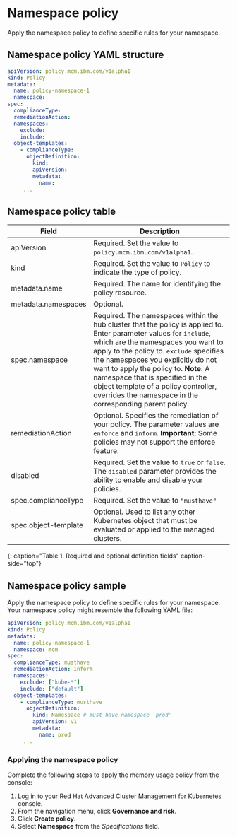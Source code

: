 # Namespace policy

Apply the namespace policy to define specific rules for your namespace. 

## Namespace policy YAML structure

   ```yaml
   apiVersion: policy.mcm.ibm.com/v1alpha1
   kind: Policy
   metadata:
     name: policy-namespace-1
     namespace:
   spec:
     complianceType:
     remediationAction:
     namespaces:
       exclude:
       include:
     object-templates:
       - complianceType:
         objectDefinition:
           kind:
           apiVersion:
           metadata:
             name:
        ...
   ```

## Namespace policy table
<!--this table is a place holder until i update the parameters-->
|Field|Description|
|-- | -- |
| apiVersion | Required. Set the value to `policy.mcm.ibm.com/v1alpha1`. <!--current place holder until this info is updated--> |
| kind | Required. Set the value to `Policy` to indicate the type of policy. |
| metadata.name | Required. The name for identifying the policy resource. |
| metadata.namespaces | Optional. |
| spec.namespace | Required. The namespaces within the hub cluster that the policy is applied to. Enter parameter values for `include`, which are the namespaces you want to apply to the policy to. `exclude` specifies the namespaces you explicitly do not want to apply the policy to. **Note**: A namespace that is specified in the object template of a policy controller, overrides the namespace in the corresponding parent policy.|
| remediationAction | Optional. Specifies the remediation of your policy. The parameter values are `enforce` and `inform`. **Important**: Some policies may not support the enforce feature.|
| disabled | Required. Set the value to `true` or `false`. The `disabled` parameter provides the ability to enable and disable your policies.|
| spec.complianceType | Required. Set the value to `"musthave"`|
| spec.object-template| Optional. Used to list any other Kubernetes object that must be evaluated or applied to the managed clusters. |
{: caption="Table 1. Required and optional definition fields" caption-side="top"}
## Namespace policy sample

Apply the namespace policy to define specific rules for your namespace. Your namespace policy might resemble the following YAML file:
  
   ```yaml
   apiVersion: policy.mcm.ibm.com/v1alpha1
   kind: Policy
   metadata:
     name: policy-namespace-1
     namespace: mcm 
   spec:
     complianceType: musthave
     remediationAction: inform
     namespaces:
       exclude: ["kube-*"]
       include: ["default"]
     object-templates:
       - complianceType: musthave
         objectDefinition:
           kind: Namespace # must have namespace 'prod'
           apiVersion: v1
           metadata:
             name: prod
        ...
   ```
<!--wil create another file, create_ns_pol where i will add the following tasks-->
### Applying the namespace policy

Complete the following steps to apply the memory usage policy from the console:

1. Log in to your Red Hat Advanced Cluster Management for Kubernetes console.
2. From the navigation menu, click **Governance and risk**. 
3. Click **Create policy**. 
4. Select **Namespace** from the _Specifications_ field.
